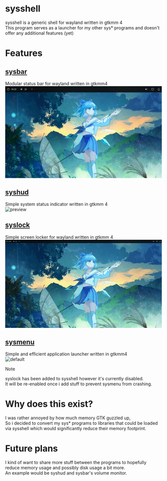 # sysshell
sysshell is a generic shell for wayland written in gtkmm 4<br>
This program serves as a launcher for my other sys* programs and doesn't offer any additional features (yet)<br>

# Features
## [sysbar](https://github.com/System64fumo/sysbar)
Modular status bar for wayland written in gtkmm4<br>
![preview](https://github.com/System64fumo/sysbar/blob/main/preview.jpg "preview")

## [syshud](https://github.com/System64fumo/syshud)
Simple system status indicator written in gtkmm 4<br>
![preview](https://github.com/System64fumo/sysvol/blob/main/preview.gif "preview")

## [syslock](https://github.com/System64fumo/syslock)
Simple screen locker for wayland written in gtkmm 4<br>
![preview](https://github.com/System64fumo/syslock/blob/main/preview.gif "preview")

## [sysmenu](https://github.com/System64fumo/sysmenu)
Simple and efficient application launcher written in gtkmm4<br>
![default](https://github.com/System64fumo/sysmenu/blob/main/preview_default.gif "default")

> [!NOTE]
> syslock has been added to sysshell however it's currently disabled.<br>
> It will be re-enabled once i add stuff to prevent sysmenu from crashing.<br>

# Why does this exist?
I was rather annoyed by how much memory GTK guzzled up,<br>
So i decided to convert my sys* programs to libraries that could be loaded via sysshell which would significantly reduce their memory footprint.

# Future plans
I kind of want to share more stuff between the programs to hopefully reduce memory usage and possibly disk usage a bit more.<br>
An example would be syshud and sysbar's volume monitor.
